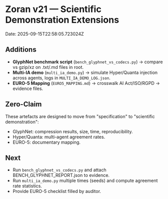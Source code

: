 # Zoran v21 — Scientific Demonstration Extensions
Date: 2025-09-15T22:58:05.723024Z

## Additions
- **GlyphNet benchmark script** (`bench_glyphnet_vs_codecs.py`) → compare vs gzip/xz on .txt/.md files in root.
- **Multi-IA demo** (`multi_ia_demo.py`) → simulate Hyper/Quanta injection across agents, logs in `MULTI_IA_DEMO_LOG.json`.
- **EURO-5 Mapping** (`EURO5_MAPPING.md`) → crosswalk AI Act/ISO/RGPD → evidence files.

## Zero-Claim
These artefacts are designed to move from "specification" to "scientific demonstration":
- GlyphNet: compression results, size, time, reproducibility.
- Hyper/Quanta: multi-agent agreement rates.
- EURO-5: documentary mapping.

## Next
- Run `bench_glyphnet_vs_codecs.py` and attach BENCH_GLYPHNET_REPORT.json to evidence.
- Run `multi_ia_demo.py` multiple times (seeds) and compute agreement rate statistics.
- Provide EURO-5 checklist filled by auditor.
